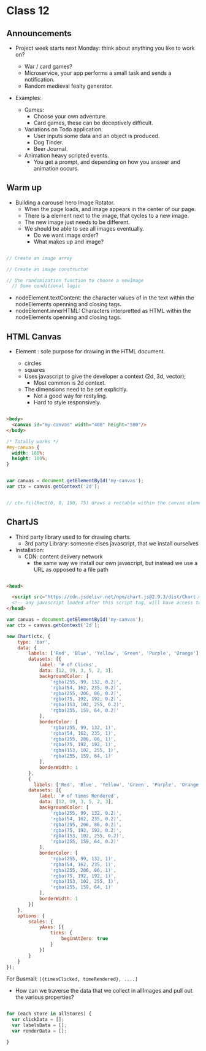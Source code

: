 # Class 12

## Announcements

- Project week starts next Monday: think about anything you like to work on?
  - War / card games?
  - Microservice, your app performs a small task and sends a notification.
  - Random medieval fealty generator.

- Examples:
  - Games:
    - Choose your own adventure.
    - Card games, these can be deceptively difficult.
  - Variations on Todo application.
    - User inputs some data and an object is produced.
    - Dog Tinder.
    - Beer Journal.
  - Animation heavy scripted events.
    - You get a prompt, and depending on how you answer and animation occurs.

##  Warm up

- Building a carousel hero Image Rotator.
  - When the page loads, and image appears in the center of our page.
  - There is a element next to the image, that cycles to a new image.
  - The new image just needs to be different.
  - We should be able to see all images eventually.
    - Do we want image order?
    - What makes up and image?

```js

// Create an image array

// Create an image constructor

// Use randomization function to choose a newImage
  // Some conditional logic

```

- nodeElement.textContent: the character values of in the text within the nodeElements openning and closing tags.
- nodeElement.innerHTML: Characters interpretted as HTML within the nodeElements openning and closing tags.

## HTML Canvas

- Element <canvas>: sole purpose for drawing in the HTML document.
  - circles
  - squares
  - Uses javascript to give the developer a context (2d, 3d, vector);
    - Most common is 2d context.
  - The dimensions need to be set explicitly.
    - Not a good way for restyling.
    - Hard to style responsively.


```html

<body>
  <canvas id="my-canvas" width="400" height="500"/>
</body>

```

```css
/* Totally works */
#my-canvas {
  width: 100%;
  height: 100%;
}
```


```js

var canvas = document.getElementById('my-canvas');
var ctx = canvas.getContext('2d');


// ctx.fillRect(0, 0, 150, 75) draws a rectable within the canvas elements

```

## ChartJS

- Third party library used to for drawing charts.
  - 3rd party Library: someone elses javascript, that we install ourselves
- Installation:
  - CDN: content delivery network
    - the same way we install our own javascript, but instead we use a URL as opposed to a file path


```html

<head>

  <script src="https://cdn.jsdelivr.net/npm/chart.js@2.9.3/dist/Chart.min.js"></script>
  <!-- any javascript loaded after this script tag, will have access to chart js functionality -->
</head>

```

```js
var canvas = document.getElementById('my-canvas');
var ctx = canvas.getContext('2d');

new Chart(ctx, {
    type: 'bar',
    data: {
        labels: ['Red', 'Blue', 'Yellow', 'Green', 'Purple', 'Orange'],
        datasets: [{
            label: '# of Clicks',
            data: [12, 19, 3, 5, 2, 3],
            backgroundColor: [
                'rgba(255, 99, 132, 0.2)',
                'rgba(54, 162, 235, 0.2)',
                'rgba(255, 206, 86, 0.2)',
                'rgba(75, 192, 192, 0.2)',
                'rgba(153, 102, 255, 0.2)',
                'rgba(255, 159, 64, 0.2)'
            ],
            borderColor: [
                'rgba(255, 99, 132, 1)',
                'rgba(54, 162, 235, 1)',
                'rgba(255, 206, 86, 1)',
                'rgba(75, 192, 192, 1)',
                'rgba(153, 102, 255, 1)',
                'rgba(255, 159, 64, 1)'
            ],
            borderWidth: 1
        },
        {
          labels: ['Red', 'Blue', 'Yellow', 'Green', 'Purple', 'Orange'],
        datasets: [{
            label: '# of times Rendered',
            data: [12, 19, 3, 5, 2, 3],
            backgroundColor: [
                'rgba(255, 99, 132, 0.2)',
                'rgba(54, 162, 235, 0.2)',
                'rgba(255, 206, 86, 0.2)',
                'rgba(75, 192, 192, 0.2)',
                'rgba(153, 102, 255, 0.2)',
                'rgba(255, 159, 64, 0.2)'
            ],
            borderColor: [
                'rgba(255, 99, 132, 1)',
                'rgba(54, 162, 235, 1)',
                'rgba(255, 206, 86, 1)',
                'rgba(75, 192, 192, 1)',
                'rgba(153, 102, 255, 1)',
                'rgba(255, 159, 64, 1)'
            ],
            borderWidth: 1
        }]
    },
    options: {
        scales: {
            yAxes: [{
                ticks: {
                    beginAtZero: true
                }
            }]
        }
    }
});
```

For Busmall:
`[{timesClicked, timeRendered}, ....]`
- How can we traverse the data that we collect in allImages and pull out the various properties?

```js

for (each store in allStores) {
  var clickData = [];
  var labelsData = [];
  var renderData = [];

}


```
